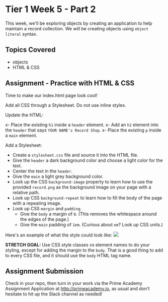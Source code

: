 # Tier 1 Week 5 - Part 2

This week, we'll be exploring objects by creating an application to help maintain a record collection. We will be creating objects using `object literal` syntax.

## Topics Covered

- objects
- HTML & CSS

## Assignment - Practice with HTML & CSS

Time to make our index.html page look cool!

Add all CSS through a Stylesheet. Do not use inline styles.

Update the HTML:

x- Place the existing `h1` inside a `header` element. 
x- Add an `h2` element into the `header` that says `YOUR NAME's Record Shop`.
x- Place the existing `p` inside a `main` element.

Add a Stylesheet:

- Create a `stylesheet.css` file and source it into the HTML file.
- Give the `header` a dark background color and choose a light  color for the text.
- Center the text in the `header`.
- Give the `main` a light grey background color.
- Look up the CSS `background-image` property to learn how to use the provided `record.png` as the background image on your page with a relative path.
- Look up CSS `background-repeat` to learn how to fill the body of the page with a repeating image.
- Look up CSS `margin` and `padding`. 
  - Give the `body` a margin of `0`. (This removes the whitespace around the edges of the page.) 
  - Give the `main` padding of `1em`. (Curious about `em`? Look up CSS units.)

Here's an example of what the style could look like:
<img src="./example.png">

__STRETCH GOAL:__ Use CSS style classes vs element names to do your styling, except for adding the margin to the `body`. That is a good thing to add to every CSS file, and it should use the `body` HTML tag name.

## Assignment Submission
Check in your repo, then turn in your work via the Prime Academy Assignment Application at http://primeacademy.io, as usual and don't hesitate to hit up the Slack channel as needed!
